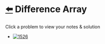 # [⬅️](../README.md) Difference Array 

Click a problem to view your notes & solution

- [![1526](https://img.shields.io/badge/1526-Minimum_Number_of_Increments_on_Subarrays_to_Form_a_Target_Array-red)](/problems/1526.md)
